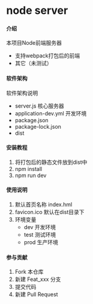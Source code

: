 # node server

#### 介绍
本项目Node前端服务器
+ 支持webpack打包后的前端
+ 其它（未测试）

#### 软件架构
软件架构说明
+ server.js 核心服务器
+ application-dev.yml 开发环境
+ package.json
+ package-lock.json
+ dist

#### 安装教程

1. 将打包后的静态文件放到dist中
2. npm install
3. npm run dev

#### 使用说明

1. 默认首页名称 index.hml 
2. favicon.ico 默认在dist目录下
3. 环境变量   
   + dev 开发环境
   + test 测试环境
   + prod 生产环境

#### 参与贡献
1. Fork 本仓库
2. 新建 Feat_xxx 分支
3. 提交代码
4. 新建 Pull Request

